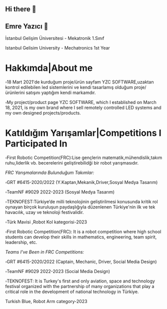 ## Hi there 👋
## Emre Yazıcı 👋
<!--
 
-->
 
İstanbul Gelişim Üniversitesi - Mekatronik 1.Sınıf 

Istanbul Gelisim University - Mechatronics 1st Year

# Hakkımda|About me

▫️18 Mart 2021'de kurduğum proje/ürün sayfam YZC SOFTWARE,uzaktan kontrol edilebilen led sistemlerini ve kendi tasarlamış olduğum proje/ürünlerini satışını yaptığım kendi markamdır.

▫️My project/product page YZC SOFTWARE, which I established on March 18, 2021, is my own brand where I sell remotely controlled LED systems and my own designed projects/products.

# Katıldığım Yarışamlar|Competitions I Participated In

▫️First Robotic Competition(FRC):Lise gençlerin matematik,mühendislik,takım ruhu,liderlik vb. becerelerini geliştirebilidği bir robot yarışmasıdır.

*FRC Yarışmalarında Bulunduğum Takımlar:*

 ▫️GRT #6415-2020/2022 (Y.Kaptan,Mekanik,Driver,Sosyal Medya Tasarım)

 ▫️TeamNF #9029 2022-2023 (Sosyal Medya Tasarım)

 ▫️TEKNOFEST:Türkiye’de milli teknolojinin geliştirilmesi konusunda kritik rol oynayan birçok kuruluşun paydaşlığıyla düzenlenen Türkiye'nin ilk ve tek havacılık, uzay ve teknoloji festivalidir.

 ▫️Türk Mavisi ,Robot Kol kategorisi-2023


 ▫️First Robotic Competition(FRC): It is a robot competition where high school students can develop their skills in mathematics, engineering, team spirit, leadership, etc.

*Teams I've Been in FRC Competitions:*

 ▫️GRT #6415-2020/2022 (Captain, Mechanic, Driver, Social Media Design)

 ▫️TeamNF #9029 2022-2023 (Social Media Design)

 ▫️TEKNOFEST: It is Turkey's first and only aviation, space and technology festival organized with the partnership of many organizations that play a critical role in the development of national technology in Türkiye.

Turkish Blue, Robot Arm category-2023
